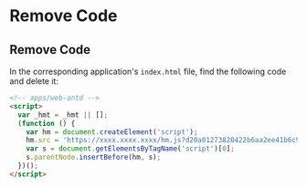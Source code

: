 # Remove Code

## Remove Code

In the corresponding application's `index.html` file, find the following code and delete it:

```html
<!-- apps/web-antd -->
<script>
  var _hmt = _hmt || [];
  (function () {
    var hm = document.createElement('script');
    hm.src = 'https://xxxx.xxxx.xxxx/hm.js?d20a01273820422b6aa2ee41b6c9414d';
    var s = document.getElementsByTagName('script')[0];
    s.parentNode.insertBefore(hm, s);
  })();
</script>
```
